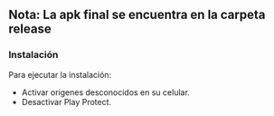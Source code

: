 ## Nota: La apk final se encuentra en la carpeta release

### Instalación

Para ejecutar la instalación:

* Activar origenes desconocidos en su celular.
* Desactivar Play Protect.
